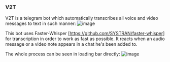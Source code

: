 ### V2T 
V2T is a telegram bot which automatically transcribes all voice and video messages to text in such manner:
![image](https://github.com/Shtirmann/V2T/assets/103894479/ca185921-5e7c-4f4f-bc7d-55db11a54627)

This bot uses Faster-Whisper [https://github.com/SYSTRAN/faster-whisper] for transcription in order to work as fast as possible.
It reacts when an audio message or a video note appears in a chat he's been added to. 

The whole process can be seen in loading bar directly:
![image](https://github.com/Shtirmann/V2T/assets/103894479/8d5cf378-26d3-4994-88b7-1d9689961d5c)

